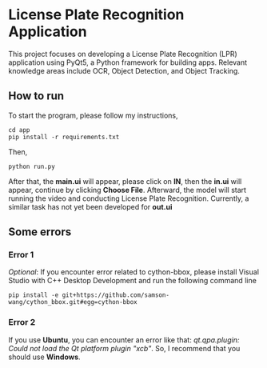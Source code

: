 # License Plate Recognition Application

This project focuses on developing a License Plate Recognition (LPR) application using PyQt5, a Python framework for building apps. Relevant knowledge areas include OCR, Object Detection, and Object Tracking.

## How to run
To start the program, please follow my instructions,

```commandline
cd app
pip install -r requirements.txt
```

Then,

```commandline
python run.py
```

After that, the **main.ui** will appear, please click on **IN**, then the **in.ui** will appear, continue by clicking **Choose File**. Afterward, the model will start running the video and conducting License Plate Recognition. Currently, a similar task has not yet been developed for **out.ui**

## Some errors

### Error 1
*Optional*: If you encounter error related to cython-bbox, please install Visual Studio with C++ Desktop Development and run the following command line

```commandline
pip install -e git+https://github.com/samson-wang/cython_bbox.git#egg=cython-bbox
```
### Error 2
If you use **Ubuntu**, you can encounter an error like that: *qt.qpa.plugin: Could not load the Qt platform plugin "xcb"*. So, I recommend that you should use **Windows**.
